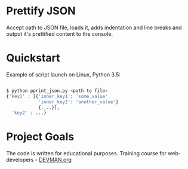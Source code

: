 # Prettify JSON

Accept path to JSON file, loads it, adds indentation and line breaks and output it's prettified content to the console.

# Quickstart


Example of script launch on Linux, Python 3.5:

```bash

$ python pprint_json.py <path to file>
{'key1' : [{'inner_key1': 'some_value'
            'inner_key2': 'another_value'}
            {....}],
  'key2' : ...}

```

# Project Goals

The code is written for educational purposes. Training course for web-developers - [DEVMAN.org](https://devman.org)
